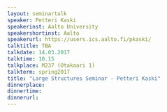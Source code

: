 ```yaml
---
layout: seminartalk
speaker: Petteri Kaski
speakerinst: Aalto University
speakershortinst: Aalto
speakerurl: https://users.ics.aalto.fi/pkaski/
talktitle: TBA
talkdate: 14.03.2017
talktime: 10.15
talkplace: M237 (Otakaari 1)
talkterm: spring2017
title: "Large Structures Seminar - Petteri Kaski"
dinnerplace: 
dinnertime: 
dinnerurl: 
---
```

